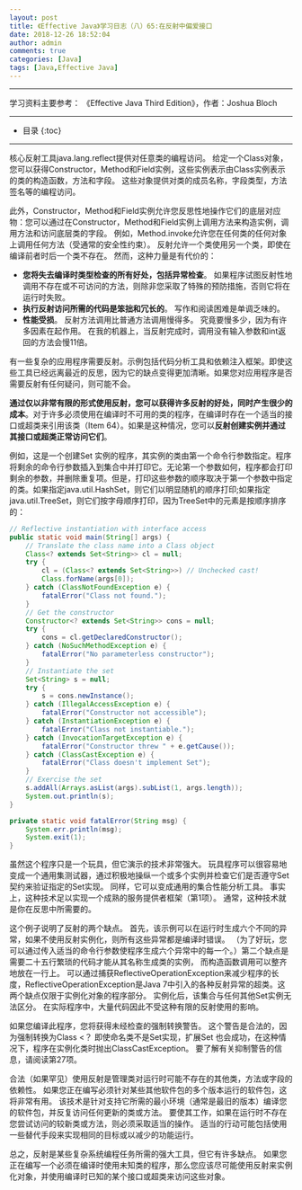 ```yaml
---
layout: post
title: 《Effective Java》学习日志（八）65:在反射中偏爱接口
date: 2018-12-26 18:52:04
author: admin
comments: true
categories: [Java]
tags: [Java,Effective Java]
---
```




<!-- more -->

------

学习资料主要参考： 《Effective Java Third Edition》，作者：Joshua Bloch

------




* 目录
{:toc}

------

核心反射工具java.lang.reflect提供对任意类的编程访问。 给定一个Class对象，您可以获得Constructor，Method和Field实例，这些实例表示由Class实例表示的类的构造函数，方法和字段。 这些对象提供对类的成员名称，字段类型，方法签名等的编程访问。

此外，Constructor，Method和Field实例允许您反思性地操作它们的底层对应物：您可以通过在Constructor，Method和Field实例上调用方法来构造实例，调用方法和访问底层类的字段。 例如，Method.invoke允许您在任何类的任何对象上调用任何方法（受通常的安全性约束）。 反射允许一个类使用另一个类，即使在编译前者时后一个类不存在。 然而，这种力量是有代价的：

- **您将失去编译时类型检查的所有好处，包括异常检查**。 如果程序试图反射性地调用不存在或不可访问的方法，则除非您采取了特殊的预防措施，否则它将在运行时失败。
- **执行反射访问所需的代码是笨拙和冗长的**。 写作和阅读困难是单调乏味的。
- **性能受损**。 反射方法调用比普通方法调用慢得多。 究竟要慢多少，因为有许多因素在起作用。 在我的机器上，当反射完成时，调用没有输入参数和int返回的方法会慢11倍。

有一些复杂的应用程序需要反射。示例包括代码分析工具和依赖注入框架。即使这些工具已经远离最近的反思，因为它的缺点变得更加清晰。如果您对应用程序是否需要反射有任何疑问，则可能不会。

**通过仅以非常有限的形式使用反射，您可以获得许多反射的好处，同时产生很少的成本**。对于许多必须使用在编译时不可用的类的程序，在编译时存在一个适当的接口或超类来引用该类（Item 64）。如果是这种情况，您可以**反射创建实例并通过其接口或超类正常访问它们**。

例如，这是一个创建Set <String>实例的程序，其实例的类由第一个命令行参数指定。程序将剩余的命令行参数插入到集合中并打印它。无论第一个参数如何，程序都会打印剩余的参数，并删除重复项。但是，打印这些参数的顺序取决于第一个参数中指定的类。如果指定java.util.HashSet，则它们以明显随机的顺序打印;如果指定java.util.TreeSet，则它们按字母顺序打印，因为TreeSet中的元素是按顺序排序的：

```java
// Reflective instantiation with interface access
public static void main(String[] args) {
    // Translate the class name into a Class object
    Class<? extends Set<String>> cl = null;
    try {
        cl = (Class<? extends Set<String>>) // Unchecked cast!
        Class.forName(args[0]);
    } catch (ClassNotFoundException e) {
    	fatalError("Class not found.");
    }
    // Get the constructor
    Constructor<? extends Set<String>> cons = null;
    try {
    	cons = cl.getDeclaredConstructor();
    } catch (NoSuchMethodException e) {
    	fatalError("No parameterless constructor");
    }
    // Instantiate the set
    Set<String> s = null;
    try {
    	s = cons.newInstance();
    } catch (IllegalAccessException e) {
    	fatalError("Constructor not accessible");
    } catch (InstantiationException e) {
    	fatalError("Class not instantiable.");
    } catch (InvocationTargetException e) {
    	fatalError("Constructor threw " + e.getCause());
    } catch (ClassCastException e) {
    	fatalError("Class doesn't implement Set");
    }
    // Exercise the set
    s.addAll(Arrays.asList(args).subList(1, args.length));
    System.out.println(s);
}

private static void fatalError(String msg) {
    System.err.println(msg);
    System.exit(1);
}
```

虽然这个程序只是一个玩具，但它演示的技术非常强大。 玩具程序可以很容易地变成一个通用集测试器，通过积极地操纵一个或多个实例并检查它们是否遵守Set契约来验证指定的Set实现。 同样，它可以变成通用的集合性能分析工具。 事实上，这种技术足以实现一个成熟的服务提供者框架（第1项）。 通常，这种技术就是你在反思中所需要的。

这个例子说明了反射的两个缺点。 首先，该示例可以在运行时生成六个不同的异常，如果不使用反射实例化，则所有这些异常都是编译时错误。 （为了好玩，您可以通过传入适当的命令行参数使程序生成六个异常中的每一个。）第二个缺点是需要二十五行繁琐的代码才能从其名称生成类的实例， 而构造函数调用可以整齐地放在一行上。 可以通过捕获ReflectiveOperationException来减少程序的长度，ReflectiveOperationException是Java 7中引入的各种反射异常的超类。这两个缺点仅限于实例化对象的程序部分。 实例化后，该集合与任何其他Set实例无法区分。 在实际程序中，大量代码因此不受这种有限的反射使用的影响。

如果您编译此程序，您将获得未经检查的强制转换警告。 这个警告是合法的，因为强制转换为Class <？ 即使命名类不是Set实现，扩展Set <String>也会成功，在这种情况下，程序在实例化类时抛出ClassCastException。 要了解有关抑制警告的信息，请阅读第27项。

合法（如果罕见）使用反射是管理类对运行时可能不存在的其他类，方法或字段的依赖性。 如果您正在编写必须针对某些其他软件包的多个版本运行的软件包，这将非常有用。 该技术是针对支持它所需的最小环境（通常是最旧的版本）编译您的软件包，并反复访问任何更新的类或方法。 要使其工作，如果在运行时不存在您尝试访问的较新类或方法，则必须采取适当的操作。 适当的行动可能包括使用一些替代手段来实现相同的目标或以减少的功能运行。

总之，反射是某些复杂系统编程任务所需的强大工具，但它有许多缺点。 如果您正在编写一个必须在编译时使用未知类的程序，那么您应该尽可能使用反射来实例化对象，并使用编译时已知的某个接口或超类来访问这些对象。

